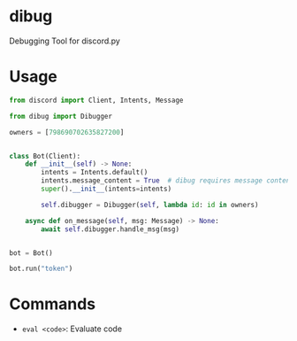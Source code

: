 # dibug

Debugging Tool for discord.py

# Usage

```py
from discord import Client, Intents, Message

from dibug import Dibugger

owners = [798690702635827200]


class Bot(Client):
    def __init__(self) -> None:
        intents = Intents.default()
        intents.message_content = True  # dibug requires message content intent
        super().__init__(intents=intents)

        self.dibugger = Dibugger(self, lambda id: id in owners)

    async def on_message(self, msg: Message) -> None:
        await self.dibugger.handle_msg(msg)


bot = Bot()

bot.run("token")
```

# Commands

- `eval <code>`: Evaluate code
